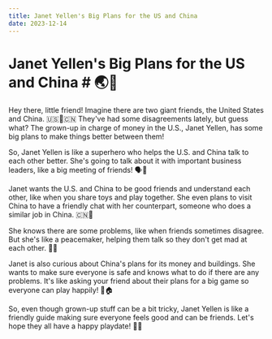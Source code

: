 ```yaml
---
title: Janet Yellen's Big Plans for the US and China
date: 2023-12-14
---
```

# Janet Yellen's Big Plans for the US and China # 🌏🤝

Hey there, little friend! Imagine there are two giant friends, the United States and China. 🇺🇸🤝🇨🇳 They've had some disagreements lately, but guess what? The grown-up in charge of money in the U.S., Janet Yellen, has some big plans to make things better between them!

So, Janet Yellen is like a superhero who helps the U.S. and China talk to each other better. She's going to talk about it with important business leaders, like a big meeting of friends! 🗣️💬

Janet wants the U.S. and China to be good friends and understand each other, like when you share toys and play together. She even plans to visit China to have a friendly chat with her counterpart, someone who does a similar job in China. 🇨🇳💼

She knows there are some problems, like when friends sometimes disagree. But she's like a peacemaker, helping them talk so they don't get mad at each other. 🤗💕

Janet is also curious about China's plans for its money and buildings. She wants to make sure everyone is safe and knows what to do if there are any problems. It's like asking your friend about their plans for a big game so everyone can play happily! 🏦🏠

So, even though grown-up stuff can be a bit tricky, Janet Yellen is like a friendly guide making sure everyone feels good and can be friends. Let's hope they all have a happy playdate! 🌈🤗
